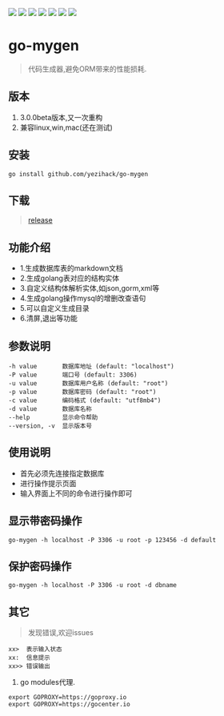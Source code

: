 ![](https://img.shields.io/badge/go--mygen-tools-orange)
![](https://img.shields.io/github/v/release/yezihack/go-mygen.svg)
![](https://img.shields.io/github/stars/yezihack/go-mygen)
![](https://img.shields.io/github/issues/yezihack/go-mygen)
![](https://img.shields.io/github/forks/yezihack/go-mygen)
![](https://img.shields.io/badge/download-4M-green)
![](https://img.shields.io/github/license/yezihack/go-mygen)

# go-mygen
> 代码生成器,避免ORM带来的性能损耗.

## 版本
1. 3.0.0beta版本,又一次重构
1. 兼容linux,win,mac(还在测试)

## 安装
```
go install github.com/yezihack/go-mygen
```
## 下载
> [release](https://github.com/yezihack/go-mygen/releases/tag/3.0.0beta)

## 功能介绍
- 1.生成数据库表的markdown文档
- 2.生成golang表对应的结构实体
- 3.自定义结构体解析实体,如json,gorm,xml等
- 4.生成golang操作mysql的增删改查语句
- 5.可以自定义生成目录
- 6.清屏,退出等功能


## 参数说明
```
-h value       数据库地址 (default: "localhost")
-P value       端口号 (default: 3306)
-u value       数据库用户名称 (default: "root")
-p value       数据库密码 (default: "root")
-c value       编码格式 (default: "utf8mb4")
-d value       数据库名称
--help         显示命令帮助
--version, -v  显示版本号
```

## 使用说明
- 首先必须先连接指定数据库
- 进行操作提示页面
- 输入界面上不同的命令进行操作即可

## 显示带密码操作
```
go-mygen -h localhost -P 3306 -u root -p 123456 -d default
```

## 保护密码操作
```
go-mygen -h localhost -P 3306 -u root -d dbname
```

## 其它
> 发现错误,欢迎issues
```
xx>  表示输入状态
xx:  信息提示
xx>> 错误输出
```

1. go modules代理.
```
export GOPROXY=https://goproxy.io
export GOPROXY=https://gocenter.io
```
